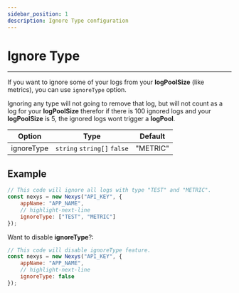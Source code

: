 ```yaml
---
sidebar_position: 1
description: Ignore Type configuration
---
```


# Ignore Type

---

If you want to ignore some of your logs from your **logPoolSize** (like metrics), you can use `ignoreType` option.

Ignoring any type will not going to remove that log, but will not count as a log for your **logPoolSize** therefor if there is 100 ignored logs and your **logPoolSize** is 5, the ignored logs wont trigger a **logPool**.

| Option | Type | Default |
| --- | --- | --- |
| ignoreType | `string` `string[]` `false` | "METRIC" |

## Example

```javascript
// This code will ignore all logs with type "TEST" and "METRIC".
const nexys = new Nexys("API_KEY", { 
    appName: "APP_NAME",
    // highlight-next-line
    ignoreType: ["TEST", "METRIC"]
});
```

Want to disable **ignoreType**?:

```javascript
// This code will disable ignoreType feature.
const nexys = new Nexys("API_KEY", { 
    appName: "APP_NAME", 
    // highlight-next-line
    ignoreType: false
});
```